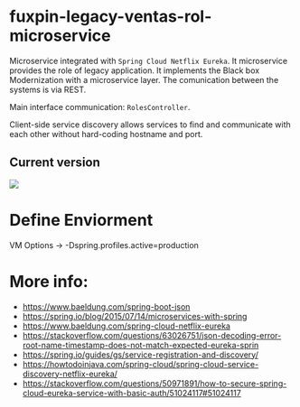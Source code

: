 # fuxpin-legacy-ventas-rol-microservice

Microservice integrated with ``Spring Cloud Netflix Eureka``. It microservice provides the role of legacy application. It implements the Black box Modernization with a microservice layer. The comunication between the systems is via REST.

Main interface communication: ``RolesController``.

Client-side service discovery allows services to find and communicate with each other without hard-coding hostname and port.

## Current version
![](https://img.shields.io/badge/fuxpin%20legacy%20ventas%20rol%20microservice-0.0.1-blue)

# Define Enviorment

VM Options -> -Dspring.profiles.active=production

# More info:

* https://www.baeldung.com/spring-boot-json
* https://spring.io/blog/2015/07/14/microservices-with-spring
* https://www.baeldung.com/spring-cloud-netflix-eureka
* https://stackoverflow.com/questions/63026751/json-decoding-error-root-name-timestamp-does-not-match-expected-eureka-sprin
* https://spring.io/guides/gs/service-registration-and-discovery/
* https://howtodoinjava.com/spring-cloud/spring-cloud-service-discovery-netflix-eureka/
* https://stackoverflow.com/questions/50971891/how-to-secure-spring-cloud-eureka-service-with-basic-auth/51024117#51024117

